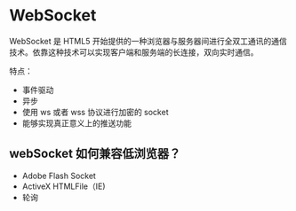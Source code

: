 # WebSocket

WebSocket 是 HTML5 开始提供的一种浏览器与服务器间进行全双工通讯的通信技术。依靠这种技术可以实现客户端和服务端的长连接，双向实时通信。

特点：

* 事件驱动
* 异步
* 使用 ws 或者 wss 协议进行加密的 socket
* 能够实现真正意义上的推送功能

## webSocket 如何兼容低浏览器？

* Adobe Flash Socket
* ActiveX HTMLFile（IE\)
* 轮询